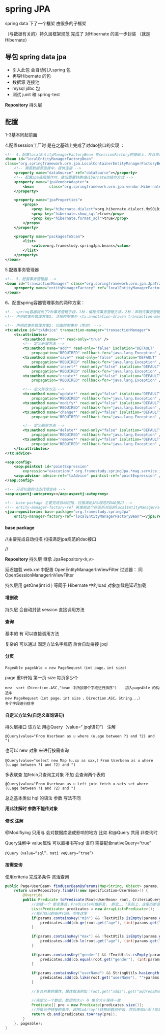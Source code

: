 # spring JPA #
spring data 下了一个框架   由很多的子框架

（与数据有关的）持久层框架规范   完成了 对Hibernate 的进一步封装  （就是Hibernate）
## 导包 spring data jpa ##
+ 引入此包  会自动引入spring 包   
+ 再导Hibernate 的包
+ 数据源 连接池
+ mysql jdbc 包
+ 测试  junit 和 spring-test

**Repository**   持久层
## 配置 ##
1-3基本同起前面  

4.配置session工厂时  是在之基础上完成了对dao接口的实现  ：

```xml
<!-- 4、配置localEntityManagerFactoryBean 在sessionFactory的基础上，并且完成了对Dao接口的实现 -->
<bean id="localEntityManagerFactoryBean"
class="org.springframework.orm.jpa.LocalContainerEntityManagerFactoryBean">
	<!-- 需要数据源连接中，提供连接 -->
	<property name="dataSource" ref="dataSource"></property>
	<!-- 配置Jpa底层操作时，依旧需要转换成Hibernate的操作方式 -->
    <property name="jpaVendorAdapter">
		<bean 		class="org.springframework.orm.jpa.vendor.HibernateJpaVendorAdapter">		</bean>
	</property>

	<property name="jpaProperties">
		<props>
			<prop key="hibernate.dialect">org.hibernate.dialect.MySQLDialect</prop>
			<prop key="hibernate.show_sql">true</prop>
			<prop key="hibernate.format_sql">true</prop>
		</props>
	</property>
    
	<property name="packagesToScan">
		<list>
			<value>org.framestudy.springJpa.beans</value>
		</list>
	</property>
</bean>
```
5.配置事务管理器

```xml
<!-- 5、配置事务管理器 -->
<bean id="transactionManager" class="org.springframework.orm.jpa.JpaTransactionManager">
	<property name="entityManagerFactory" ref="localEntityManagerFactoryBean"></property>
</bean>
```

6、配置spring容器管理事务的两种方案：

```xml
<!-- spring容器提供了2种事务管理手段，1种：编程式事务管理方法，2种：声明式事务管理方法（常用） -->
<!-- 声明式事务管理方案1: 注解控制事务 <tx:annotation-driven transaction-manager="transactionManager"/> -->

<!-- 声明式事务管理方案2: 切面控制事务（常用） -->
<tx:advice id="txAdvice" transaction-manager="transactionManager">
	<tx:attributes>
		<tx:method name="*" read-only="true" />
		<!-- 定义新增方法 -->
		<tx:method name="add*" read-only="false" isolation="DEFAULT"
			propagation="REQUIRED" rollback-for="java.lang.Exception" />
		<tx:method name="save*" read-only="false" isolation="DEFAULT"
			propagation="REQUIRED" rollback-for="java.lang.Exception" />
		<tx:method name="insert*" read-only="false" isolation="DEFAULT"
			propagation="REQUIRED" rollback-for="java.lang.Exception" />
		<tx:method name="create*" read-only="false" isolation="DEFAULT"
			propagation="REQUIRED" rollback-for="java.lang.Exception" />

		<!-- 定义修改方法 -->
		<tx:method name="update*" read-only="false" isolation="DEFAULT"
			propagation="REQUIRED" rollback-for="java.lang.Exception" />
		<tx:method name="modify*" read-only="false" isolation="DEFAULT"
			propagation="REQUIRED" rollback-for="java.lang.Exception" />
		<tx:method name="change*" read-only="false" isolation="DEFAULT"
			propagation="REQUIRED" rollback-for="java.lang.Exception" />

		<!-- 定义删除方法 -->
		<tx:method name="delete*" read-only="false" isolation="DEFAULT"
			propagation="REQUIRED" rollback-for="java.lang.Exception" />
		<tx:method name="remove*" read-only="false" isolation="DEFAULT"
			propagation="REQUIRED" rollback-for="java.lang.Exception" />
	</tx:attributes>
</tx:advice>

<aop:config>
	<aop:pointcut id="pointExpression"
		expression="execution(* org.framestudy.springJpa.*mag.service.impl.*ServiceImpl.*(..))" />
	<aop:advisor advice-ref="txAdvice" pointcut-ref="pointExpression" />
</aop:config>

<!-- 开启切面的动态代理支持 -->
<aop:aspectj-autoproxy></aop:aspectj-autoproxy>

<!-- base-package 主要完成自动扫描，扫描满足JPA规范的DAO接口 -->
<!-- entity-manager-factory-ref 再使用这个标签所对应的localEntityManagerFactoryBean，完成对上述接口实例化，并且注入Session -->
<jpa:repositories base-package="org.framestudy.springJpa"
	entity-manager-factory-ref="localEntityManagerFactoryBean"></jpa:repositories>
```
#### base package  ####
//主要完成自动扫描 扫描满足jpa规范的dao接口 

//

**Repository**   持久层 继承 JpaRepository<k,v>

延迟加载  web.xml中配置  OpenEntityManagerInViewFilter 过滤器：  同 OpenSessionManagerInViewFilter

持久层用 getOne(int id )  等同于 Hibernate 中的load   对象加载是延迟加载
#### 增删改 ####
持久层 会自动封装 session   直接调用方法
#### 查询 ####
基本的 有  可以直接调用方法

复杂的 可以通过 固定方法名字规范  后台自动拼接   jpql
#### 分页 ####

  	PageAble pageAble = new PageRequest（int page，int size） 	
page 重0开始  第一页    size 每页多少个

	new  sort（Direction.ASC,"bean 中所按哪个字段进行排序"）   加入pageAble 的构造中
	new PageRequest（int page，int size ，Direction.ASC，String...） 	  多个字段进行排序
#### 自定义方法名(自定义查询语句) ####
持久层接口  该方法 用@Query（value=“ jpql语句”） 注解

	@Query(value="From Userbean as u where (u.age between ?1 and ?2) and ")
也可以  new 对象   来进行按需查询

	@Query(value="select new Map（u.xx as xxx,）From Userbean as u where (u.age between ?1 and ?2) and ")
多表联查  加fetch只查询主对象  不加 会查询两个表的 
	
	@Query(value="From Userbean as u Left join fetch u.sets set where (u.age between ?1 and ?2) and ")
总之基本类似  hql 的语法  参数 写法不同

**用此注解时 参数不能传对象** 
#### 修改  注解 ####
@Modifiying   只用与 会对数据库造成影响的地方  比如      和@Query 共用 非查询时

Query注解中 value属性 可以直接书写sql 语句  需要配合nativeQuery=“true”

	@Query（value=“sql”，nati veQuery=“true”）
#### 按需查询 ####
使用criteria 完成多条件 灵活查询

```java
public Page<UserBean> findUserBeanByParams(Map<String, Object> params, Pageable pageable) {
	return userRepository.findAll(new Specification<UserBean>() {
		@Override
		public Predicate toPredicate(Root<UserBean> root, CriteriaQuery<?> query, CriteriaBuilder cb) {
			//创建一个 断言集合，Predicate叫做断言， 断定…… (实际上，这里的断言，大家就认为是：添加条件)
			List<Predicate> predicates = new ArrayList<Predicate>();
			//我们自己的条件代码，写在这里
			if(params.containsKey("min") && !TextUtils.isEmpty(params.get("min"))) {
				predicates.add(cb.ge(root.get("age"), (int)params.get("min")));
			}
			
			if(params.containsKey("max") && !TextUtils.isEmpty(params.get("max"))) {
				predicates.add(cb.le(root.get("age"), (int)params.get("max")));
			}
			
			if(params.containsKey("gender") && !TextUtils.isEmpty(params.get("gender"))) {
				predicates.add(cb.equal(root.get("gender"), (int)params.get("gender")));
			}
			
			if(params.containsKey("userName") && StringUtils.hasLength(params.get("userName").toString())) {
				predicates.add(cb.like(root.get("userName"), ""+params.get("userName").toString() + "%"));
			}
			
			//复合对象的属性，属性取法例如：root.get("adds").get("addressName").as(String.class)
			
			//先定义一个数组，数组的大小 与 集合大小保持一致
			Predicate[] pre = new Predicate[predicates.size()];
			//将集合中拼接的条件，调用toArray()转换到数组中去，然后使用and()完成对数组中条件的拼接
			return cb.and(predicates.toArray(pre));
		}
	}, pageable);
}
```